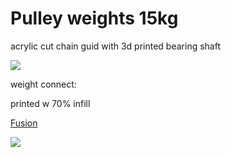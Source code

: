 # Pulley weights 15kg

acrylic cut chain guid with 3d printed bearing  shaft

![](https://imgur.com/XQz3el3.jpg)

weight connect:

printed w 70% infill 

[Fusion](https://a360.co/2piFbqn)

![](https://s3.us-west-2.amazonaws.com/secure.notion-static.com/2ab1cf3d-5272-4725-b359-b3bfd4f12e3c/Screen_Shot_2019-11-13_at_9.19.49_PM.png?X-Amz-Algorithm=AWS4-HMAC-SHA256&X-Amz-Credential=ASIAT73L2G45EMY7T3XX%2F20191115%2Fus-west-2%2Fs3%2Faws4_request&X-Amz-Date=20191115T074613Z&X-Amz-Expires=86400&X-Amz-Security-Token=IQoJb3JpZ2luX2VjEC8aCXVzLXdlc3QtMiJHMEUCIGjYinN4UNzYr6EIZaXsgneexwc%2BUlENOMDz0f9zU%2FZJAiEAweYHQNGZYqS3WXV3Fys7sDiRpj9aECMBhoqE7%2FtswZAq0QIIWBAAGgwyNzQ1NjcxNDkzNzAiDIo3fN7TDxWKGpaj1CquAoI3TIhxTfUl%2FlpW%2BSR7PXLi1FxAMp7K6Rvn1mol%2FAcxLAYikxsF6leyo%2FTcaVgNcguFNTOB%2F3dymUyCZWED%2BYOEskHLf2OBl3omm4QHISPyHtvBA3i5lvdynyrFmWCpy4QG0euK8RAAckg3INCPfGSr9GEZD%2F9zTgbhb8x9FFpWFbcqRCvglkKvIupunKitMkSVfLjIAqM8SSIEwoqTvwhTLUGwwIrCT9IItatR9I%2FTy0YvJuwObFpKsb7v%2Fk9RhuiUiSgLh2BBTUO9dm98lxF0WaCk%2BBZO%2FgOAsUZc9sULbFDskxicvyuLKozqIgcDl3ZFiTHB2B50Ow8K495Q%2FeOVHTh2mdCHW2ttLGw4nWy%2FIjrwFMwCwlcrvXRwenj70Pe4ACpog7L7EObMOvDTMO2bue4FOs4CwLpFwFk%2BOklm2x5kDykyVl1XxZY6sirg7kflnLx16cBUokKEZ8N75kCy7TS8CyOZNRvsPYCMiYQcT27Srx2PqCacY293jKvAWOVkO%2FUwFxwgx3o5dGq1MvONVe%2FB7UhtoGl6HhrtW9iy%2Bpg4%2FlEdAjpbIwMs2BXz4YoIKJKX%2BhC4evaiMactcISXnA7sWseP7zvSk2KLLzgXW6xd%2Fl62DO%2BsdJMfOcMnGLX2THGieh0hlVUzfX2POJ9YMxg%2FSthG7OmxJg%2FWm68c6e5G4kE4%2FA4bDrl%2FaXiK3kEZHd%2FvxjVj5HcteZfI8Y%2BKSAxF59%2Bu0a%2FhV%2Bi8kToPAitax%2FPbTxvMRL7bLOw9mZ1uLFoZXhP56%2FS%2FEB%2F02iKM5Mdcadab0dCq7amJKVGYsdIj%2FylQZ1TlMqgQkSDimgpqp5QIu46skjYl13sgs%2FelttDJbg%3D%3D&X-Amz-Signature=2d421187a0c5c332110796caa636b1d1d86cd8780c863d93c53f36fbe0675903&X-Amz-SignedHeaders=host&response-content-disposition=filename%20%3D%22Screen_Shot_2019-11-13_at_9.19.49_PM.png%22)
